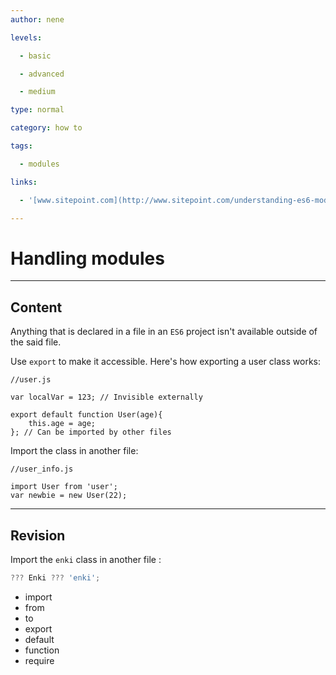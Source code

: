 ```yaml
---
author: nene

levels:

  - basic

  - advanced

  - medium

type: normal

category: how to

tags:

  - modules

links:

  - '[www.sitepoint.com](http://www.sitepoint.com/understanding-es6-modules/){website}'

---
```

# Handling modules

---
## Content

Anything that is declared in a file in an `ES6` project isn't available outside of the said file. 

Use `export` to make it accessible. Here's how exporting a user class works:  

```
//user.js

var localVar = 123; // Invisible externally

export default function User(age){
	this.age = age;
}; // Can be imported by other files

```

Import the class in another file: 
```
//user_info.js

import User from 'user';
var newbie = new User(22);
```

---
## Revision

Import the `enki` class in another file :
```javascript
??? Enki ??? 'enki';
```
* import
* from
* to
* export
* default
* function
* require